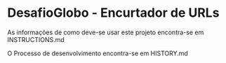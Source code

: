 # DesafioGlobo - Encurtador de URLs

As informações de como deve-se usar este projeto encontra-se em INSTRUCTIONS.md

O Processo de desenvolvimento encontra-se em HISTORY.md
